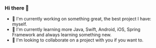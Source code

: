 ### Hi there 👋

- 🔭 I'm currently working on something great, the best project I have: myself.
- 🌱 I'm currently learning more Java, Swift, Android, iOS, Spring Framework and always learning something new.
- 👯 I'm looking to collaborate on a project with you if you want to.

<!--
**omairys/omairys** is a ✨ _special_ ✨ repository because its `README.md` (this file) appears on your GitHub profile.

Here are some ideas to get you started:

- 🔭 I'm currently working on something great, the best project I have: myself.
- 🌱 I'm currently learning more Java, Swift, Android, iOS, Spring Framework and always learning something new.
- 👯 I'm looking to collaborate on a project with you if you want to.
- 🤔 I’m looking for help with ...
- 💬 Ask me about ...
- 📫 How to reach me: ...
- 😄 Pronouns: ...
- ⚡ Fun fact: ...
-->

